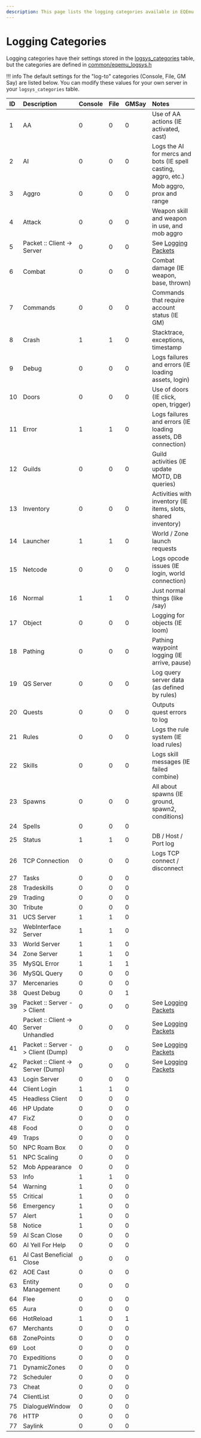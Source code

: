 ```yaml
---
description: This page lists the logging categories available in EQEmu.
---
```


# Logging Categories

Logging categories have their settings stored in the [logsys_categories](https://eqemu.gitbook.io/database-schema/server/admin/logsys_categories) table, but the categories are defined in [common/eqemu_logsys.h](https://github.com/EQEmu/Server/blob/master/common/eqemu_logsys.h)

!!! info
      The default settings for the "log-to" categories (Console, File, GM Say) are listed below.  You can modify these values for your own server in your `logsys_categories` table.


| ID | Description | Console | File | GMSay | Notes |
| :--- | :--- | :--- | :--- | :--- | :--- |
| 1 | AA | 0 | 0 | 0 | Use of AA actions (IE activated, cast) |
| 2 | AI | 0 | 0 | 0 | Logs the AI for mercs and bots (IE spell casting, aggro, etc.) |
| 3 | Aggro | 0 | 0 | 0 | Mob aggro, prox and range |
| 4 | Attack | 0 | 0 | 0 | Weapon skill and weapon in use, and mob aggro |
| 5 | Packet :: Client -&gt; Server | 0 | 0 | 0 | See [Logging Packets](logging-packets.md) |
| 6 | Combat | 0 | 0 | 0 | Combat damage (IE weapon, base, thrown) |
| 7 | Commands | 0 | 0 | 0 | Commands that require account status (IE GM) |
| 8 | Crash | 1 | 1 | 0 | Stacktrace, exceptions, timestamp |
| 9 | Debug | 0 | 0 | 0 | Logs failures and errors (IE loading assets, login) |
| 10 | Doors | 0 | 0 | 0 | Use of doors (IE click, open, trigger) |
| 11 | Error | 1 | 1 | 0 | Logs failures and errors (IE loading assets, DB connection) |
| 12 | Guilds | 0 | 0 | 0 | Guild activities (IE update MOTD, DB queries) |
| 13 | Inventory | 0 | 0 | 0 | Activities with inventory (IE items, slots, shared inventory) |
| 14 | Launcher | 1 | 1 | 0 | World / Zone launch requests |
| 15 | Netcode | 0 | 0 | 0 | Logs opcode issues (IE login, world connection) |
| 16 | Normal | 1 | 1 | 0 | Just normal things (like /say) |
| 17 | Object | 0 | 0 | 0 | Logging for objects (IE loom) |
| 18 | Pathing | 0 | 0 | 0 | Pathing waypoint logging (IE arrive, pause) |
| 19 | QS Server | 0 | 0 | 0 | Log query server data (as defined by rules) |
| 20 | Quests | 0 | 0 | 0 | Outputs quest errors to log |
| 21 | Rules | 0 | 0 | 0 | Logs the rule system (IE load rules) |
| 22 | Skills | 0 | 0 | 0 | Logs skill messages (IE failed combine) |
| 23 | Spawns | 0 | 0 | 0 | All about spawns (IE ground, spawn2, conditions) |
| 24 | Spells | 0 | 0 | 0 |  |
| 25 | Status | 1 | 1 | 0 | DB / Host / Port log |
| 26 | TCP Connection | 0 | 0 | 0 | Logs TCP connect / disconnect |
| 27 | Tasks | 0 | 0 | 0 |  |
| 28 | Tradeskills | 0 | 0 | 0 |  |
| 29 | Trading | 0 | 0 | 0 |  |
| 30 | Tribute | 0 | 0 | 0 |  |
| 31 | UCS Server | 1 | 1 | 0 |  |
| 32 | WebInterface Server | 1 | 1 | 0 |  |
| 33 | World Server | 1 | 1 | 0 |  |
| 34 | Zone Server | 1 | 1 | 0 |  |
| 35 | MySQL Error | 1 | 1 | 1 |  |
| 36 | MySQL Query | 0 | 0 | 0 |  |
| 37 | Mercenaries | 0 | 0 | 0 |  |
| 38 | Quest Debug | 0 | 0 | 1 |  |
| 39 | Packet :: Server -&gt; Client | 0 | 0 | 0 | See [Logging Packets](logging-packets.md) |
| 40 | Packet :: Client -&gt; Server Unhandled | 0 | 0 | 0 | See [Logging Packets](logging-packets.md) |
| 41 | Packet :: Server -&gt; Client (Dump) | 0 | 0 | 0 | See [Logging Packets](logging-packets.md) |
| 42 | Packet :: Client -&gt; Server (Dump) | 0 | 0 | 0 | See [Logging Packets](logging-packets.md) |
| 43 | Login Server | 0 | 0 | 0 |  |
| 44 | Client Login | 1 | 1 | 0 |  |
| 45 | Headless Client | 0 | 0 | 0 |  |
| 46 | HP Update | 0 | 0 | 0 |  |
| 47 | FixZ | 0 | 0 | 0 |  |
| 48 | Food | 0 | 0 | 0 |  |
| 49 | Traps | 0 | 0 | 0 |  |
| 50 | NPC Roam Box | 0 | 0 | 0 |  |
| 51 | NPC Scaling | 0 | 0 | 0 |  |
| 52 | Mob Appearance | 0 | 0 | 0 |  |
| 53 | Info | 1 | 1 | 0 |  |
| 54 | Warning | 1 | 0 | 0 |  |
| 55 | Critical | 1 | 0 | 0 |  |
| 56 | Emergency | 1 | 0 | 0 |  |
| 57 | Alert | 1 | 0 | 0 |  |
| 58 | Notice | 1 | 0 | 0 |  |
| 59 | AI Scan Close | 0 | 0 | 0 |  |
| 60 | AI Yell For Help | 0 | 0 | 0 |  |
| 61 | AI Cast Beneficial Close | 0 | 0 | 0 |  |
| 62 | AOE Cast | 0 | 0 | 0 |  |
| 63 | Entity Management | 0 | 0 | 0 |  |
| 64 | Flee | 0 | 0 | 0 |  |
| 65 | Aura | 0 | 0 | 0 |  |
| 66 | HotReload | 1 | 0 | 1 |  |
| 67 | Merchants | 0 | 0 | 0 | |
| 68 | ZonePoints | 0 | 0 | 0 | |
| 69 | Loot | 0 | 0 | 0 | |
| 70 | Expeditions | 0 | 0 | 0 | |
| 71 | DynamicZones | 0 | 0 | 0 | |
| 72 | Scheduler | 0 | 0 | 0 | |
| 73 | Cheat | 0 | 0 | 0 | |
| 74 | ClientList | 0 | 0 | 0 | |
| 75 | DialogueWindow | 0 | 0 | 0 | |
| 76 | HTTP | 0 | 0 | 0 | |
| 77 | Saylink | 0 | 0 | 0 | |

